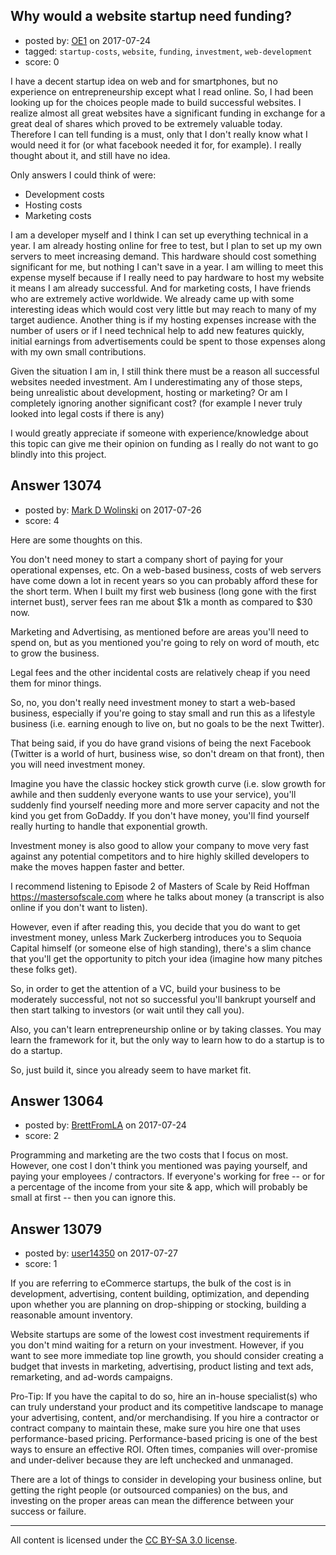 ## Why would a website startup need funding?

- posted by: [OE1](https://stackexchange.com/users/4163585/oe1) on 2017-07-24
- tagged: `startup-costs`, `website`, `funding`, `investment`, `web-development`
- score: 0

<p>I have a decent startup idea on web and for smartphones, but no experience on entrepreneurship except what I read online. So, I had been looking up for the choices people made to build successful websites. I realize almost all great websites have a significant funding in exchange for a great deal of shares which proved to be extremely valuable today. Therefore I can tell funding is a must, only that I don't really know what I would need it for (or what facebook needed it for, for example). I really thought about it, and still have no idea. </p>

<p>Only answers I could think of were:</p>

<ul>
<li>Development costs</li>
<li>Hosting costs</li>
<li>Marketing costs</li>
</ul>

<p>I am a developer myself and I think I can set up everything technical in a year. I am already hosting online for free to test, but I plan to set up my own servers to meet increasing demand. This hardware should cost something significant for me, but nothing I can't save in a year. I am willing to meet this expense myself because if I really need to pay hardware to host my website it means I am already successful. And for marketing costs, I have friends who are extremely active worldwide. We already came up with some interesting ideas which would cost very little but may reach to many of my target audience. Another thing is if my hosting expenses increase with the number of users or if I need technical help to add new features quickly, initial earnings from advertisements could be spent to those expenses along with my own small contributions.</p>

<p>Given the situation I am in, I still think there must be a reason all successful websites needed investment. Am I underestimating any of those steps, being unrealistic about development, hosting or marketing? Or am I completely ignoring another significant cost? (for example I never truly looked into legal costs if there is any)</p>

<p>I would greatly appreciate if someone with experience/knowledge about this topic can give me their opinion on funding as I really do not want to go blindly into this project. </p>



## Answer 13074

- posted by: [Mark D Wolinski](https://stackexchange.com/users/9304012/mark-d-wolinski) on 2017-07-26
- score: 4

<p>Here are some thoughts on this.</p>

<p>You don't need money to start a company short of paying for your operational expenses, etc.  On a web-based business, costs of web servers have come down a lot in recent years so you can probably afford these for the short term.  When I built my first web business (long gone with the first internet bust), server fees ran me about $1k a month as compared to $30 now.</p>

<p>Marketing and Advertising, as mentioned before are areas you'll need to spend on, but as you mentioned you're going to rely on word of mouth, etc to grow the business.</p>

<p>Legal fees and the other incidental costs are relatively cheap if you need them for minor things.</p>

<p>So, no, you don't really need investment money to start a web-based business, especially if you're going to stay small and run this as a lifestyle business (i.e. earning enough to live on, but no goals to be the next Twitter).</p>

<p>That being said, if you do have grand visions of being the next Facebook (Twitter is a world of hurt, business wise, so don't dream on that front), then you will need investment money.</p>

<p>Imagine you have the classic hockey stick growth curve (i.e. slow growth for awhile and then suddenly everyone wants to use your service), you'll suddenly find yourself needing more and more server capacity and not the kind you get from GoDaddy.  If you don't have money, you'll find yourself really hurting to handle that exponential growth.</p>

<p>Investment money is also good to allow your company to move very fast against any potential competitors and to hire highly skilled developers to make the moves happen faster and better.</p>

<p>I recommend listening to Episode 2 of Masters of Scale by Reid Hoffman <a href="https://mastersofscale.com" rel="nofollow noreferrer">https://mastersofscale.com</a> where he talks about money (a transcript is also online if you don't want to listen).</p>

<p>However, even if after reading this, you decide that you do want to get investment money, unless Mark Zuckerberg introduces you to Sequoia Capital himself (or someone else of high standing), there's a slim chance that you'll get the opportunity to pitch your idea (imagine how many pitches these folks get).</p>

<p>So, in order to get the attention of a VC, build your business to be moderately successful, not not so successful you'll bankrupt yourself and then start talking to investors (or wait until they call you).</p>

<p>Also, you can't learn entrepreneurship online or by taking classes.  You may learn the framework for it, but the only way to learn how to do a startup is to do a startup.</p>

<p>So, just build it, since you already seem to have market fit.</p>



## Answer 13064

- posted by: [BrettFromLA](https://stackexchange.com/users/2813127/brettfromla) on 2017-07-24
- score: 2

<p>Programming and marketing are the two costs that I focus on most. However, one cost I don't think you mentioned was paying yourself, and paying your employees / contractors. If everyone's working for free -- or for a percentage of the income from your site &amp; app, which will probably be small at first -- then you can ignore this.</p>



## Answer 13079

- posted by: [user14350](https://stackexchange.com/users/11422738/user14350) on 2017-07-27
- score: 1

<p>If you are referring to eCommerce startups, the bulk of the cost is in development, advertising, content building, optimization, and depending upon whether you are planning on drop-shipping or stocking, building a reasonable amount inventory.  </p>

<p>Website startups are some of the lowest cost investment requirements if you don't mind waiting for a return on your investment.  However, if you want to see more immediate top line growth, you should consider creating a budget that invests in marketing, advertising, product listing and text ads, remarketing, and ad-words campaigns.</p>

<p>Pro-Tip:  If you have the capital to do so, hire an in-house specialist(s) who can truly understand your product and its competitive landscape to manage your advertising, content, and/or merchandising.    If you hire a contractor or contract company to maintain these, make sure you hire one that uses performance-based pricing.    Performance-based pricing is one of the best ways to ensure an effective ROI.   Often times, companies will over-promise and under-deliver because they are left unchecked and unmanaged.</p>

<p>There are a lot of things to consider in developing your business online, but getting the right people (or outsourced companies) on the bus, and investing on the proper areas can mean the difference between your success or failure.</p>




---

All content is licensed under the [CC BY-SA 3.0 license](https://creativecommons.org/licenses/by-sa/3.0/).
